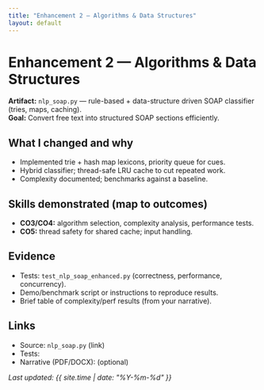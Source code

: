 ```yaml
---
title: "Enhancement 2 — Algorithms & Data Structures"
layout: default
---
```


# Enhancement 2 — Algorithms & Data Structures

**Artifact:** `nlp_soap.py` — rule-based + data-structure driven SOAP classifier (tries, maps, caching).  
**Goal:** Convert free text into structured SOAP sections efficiently.

## What I changed and why
- Implemented trie + hash map lexicons, priority queue for cues.
- Hybrid classifier; thread-safe LRU cache to cut repeated work.
- Complexity documented; benchmarks against a baseline.

## Skills demonstrated (map to outcomes)
- **CO3/CO4:** algorithm selection, complexity analysis, performance tests.
- **CO5:** thread safety for shared cache; input handling.

## Evidence
- Tests: `test_nlp_soap_enhanced.py` (correctness, performance, concurrency).
- Demo/benchmark script or instructions to reproduce results.
- Brief table of complexity/perf results (from your narrative).

## Links
- Source: `nlp_soap.py` (link)  
- Tests: <link>  
- Narrative (PDF/DOCX): <link> (optional)

_Last updated: {{ site.time | date: "%Y-%m-%d" }}_
